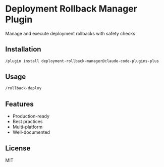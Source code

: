 # Deployment Rollback Manager Plugin

Manage and execute deployment rollbacks with safety checks

## Installation

```bash
/plugin install deployment-rollback-manager@claude-code-plugins-plus
```

## Usage

```bash
/rollback-deploy
```

## Features

- Production-ready
- Best practices
- Multi-platform
- Well-documented

## License

MIT
